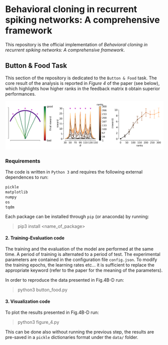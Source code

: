 # Behavioral cloning in recurrent spiking networks: A comprehensive framework
This repository is the official implementation of *Behavioral cloning in recurrent spiking networks: A comprehensive framework*.

## Button & Food Task
This section of the repository is dedicated to the `Button & Food` task. The core result of the analysis is reported in *Figure 4* of the paper (see below), which highlights how higher ranks in the feedback matrix `B` obtain superior performances.

![Figure 4](fig/Figure_4.png)

### Requirements

The code is written in `Python 3` and requires the following external dependences to run:

```
pickle
matplotlib
numpy
os
tqdm
```

Each package can be installed through `pip` (or anaconda) by running:

> pip3 install <name_of_package>

#### 2. Training-Evaluation code

The training and the evaluation of the model are performed at the same time. A period of training is alternated to a period of test. The experimental parameters are contained in the configuration file `config.json`. To modify the training epochs, the learning rates etc... it is sufficient to replace the appropriate keyword (refer to the paper for the meaning of the parameters).

In order to reproduce the data presented in Fig.4B-D run:

> python3 button_food.py

#### 3. Visualization code

To plot the results presented in Fig.4B-D run:

> python3 figure_4.py

This can be done also without running the previous step, the results are pre-saved in a `pickle` dictionaries format under the `data/` folder.
